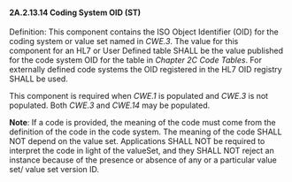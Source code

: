 #### 2A.2.13.14 Coding System OID (ST)

Definition: This component contains the ISO Object Identifier (OID) for the coding system or value set named in _CWE.3_. The value for this component for an HL7 or User Defined table SHALL be the value published for the code system OID for the table in _Chapter 2C Code Tables_. For externally defined code systems the OID registered in the HL7 OID registry SHALL be used.

This component is required when _CWE.1_ is populated and _CWE.3_ is not populated. Both _CWE.3_ and _CWE.14_ may be populated.

**Note**: If a code is provided, the meaning of the code must come from the definition of the code in the code system. The meaning of the code SHALL NOT depend on the value set. Applications SHALL NOT be required to interpret the code in light of the valueSet, and they SHALL NOT reject an instance because of the presence or absence of any or a particular value set/ value set version ID.
